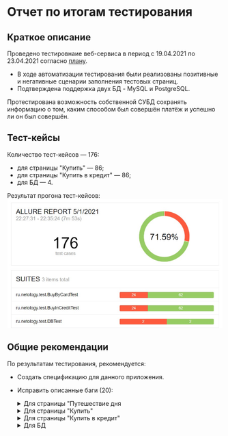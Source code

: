 # Отчет по итогам тестирования

## Краткое описание

Проведено тестировнаие веб-сервиса в период с 19.04.2021 по 23.04.2021 согласно [плану](Plan.md).

* В ходе автоматизации тестирования были реализованы позитивные и негативные сценарии заполнения тестовых страниц.
* Подтверждена поддержка двух БД - MySQL и PostgreSQL.

Протестирована возможность собственной СУБД сохранять информацию о том, каким способом был совершён платёж и успешно ли он был совершён.

## Тест-кейсы

Количество тест-кейсов — 176:
- для страницы "Купить" — 86;
- для страницы "Купить в кредит" — 86;
- для БД — 4.

Результат прогона тест-кейсов:
![](pic/allure-report.jpg)

## Общие рекомендации

По результатам тестирования, рекомендуется:

- Создать спецификацию для данного приложения.
- Исправить описанные баги (20):

    <details>
      <summary>Для страницы "Путешествие дня</summary>
      - [Орфографическая ошибка в названии города на странице "Путешествие дня"](https://github.com/ks1109b/DiplomaProject/issues/1)
      - [Название вкладки на странице "Путешествие дня" не соответствует содержанию](https://github.com/ks1109b/DiplomaProject/issues/2)
      </details>
   
    <details>
      <summary>Для страницы "Купить"</summary>
      - [Текст ошибки под пустыми полями не отображает сути на вкладке "Купить"](https://github.com/ks1109b/DiplomaProject/issues/3)
      - [На вкладке "Купить" текст ошибки под полем не исчезает при исправлении](https://github.com/ks1109b/DiplomaProject/issues/5)
      - [На вкладке "Купить" текст ошибки под полями "Номер карты", "Владелец", "CVC/CVV" не исчезает при отправке формы](https://github.com/ks1109b/DiplomaProject/issues/7)
      - [На вкладке "Купить" при отправке формы с пустым полем "CVC/CVV" ошибка отображается под несколькими полями](https://github.com/ks1109b/DiplomaProject/issues/9)
      - [Возможно отправить невалидное значение в поле "Владелец" на странице "Купить"](https://github.com/ks1109b/DiplomaProject/issues/11)
      - [Возможно отправить невалидное значение в поле "Месяц" на странице "Купить"](https://github.com/ks1109b/DiplomaProject/issues/13)
      - [Неверное сообщение при отправке формы с отклоненной картой на странице "Купить"](https://github.com/ks1109b/DiplomaProject/issues/15)
      - [При отказе банком выпадает сообщение, как об ошибке, так и об успехе на вкладке "Купить"](https://github.com/ks1109b/DiplomaProject/issues/17)
      </details>
   
    <details>
      <summary>Для страницы "Купить в кредит"</summary>
      - [Текст ошибки под пустыми полями не отображает сути на вкладке "Купить в кредит"](https://github.com/ks1109b/DiplomaProject/issues/4)
      - [На вкладке "Купить в кредит" текст ошибки под полем не исчезает при исправлении](https://github.com/ks1109b/DiplomaProject/issues/6)
      - [На вкладке "Купить в кредит" текст ошибки под полями "Номер карты", "Владелец", "CVC/CVV" не исчезает при отправке формы](https://github.com/ks1109b/DiplomaProject/issues/8)
      - [На вкладке "Купить в кредит" при отправке формы с пустым полем "CVC/CVV" ошибка отображается под несколькими полями](https://github.com/ks1109b/DiplomaProject/issues/10)
      - [Возможно отправить невалидное значение в поле "Владелец" на странице "Купить в кредит"](https://github.com/ks1109b/DiplomaProject/issues/12)
      - [Возможно отправить невалидное значение в поле "Месяц" на странице "Купить в кредит"](https://github.com/ks1109b/DiplomaProject/issues/14)
      - [Неверное сообщение при отправке формы с отклоненной картой на странице "Купить в кредит"](https://github.com/ks1109b/DiplomaProject/issues/16)
      - [При отказе банком выпадает сообщение, как об ошибке, так и об успехе на вкладке "Купить в кредит"](https://github.com/ks1109b/DiplomaProject/issues/18)
      </details>
   
    <details>
      <summary>Для БД</summary>
      - [Запись в базе данных отображается не в своей ячейке при покупке в кредит одобренной картой](https://github.com/ks1109b/DiplomaProject/issues/19)
      - [Запись в базе данных отображается не в своей ячейке при покупке в кредит отклоненной картой](https://github.com/ks1109b/DiplomaProject/issues/20)
      </details>
